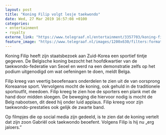 ```yaml
---
layout: post
title: "Koning Filip volgt lesje taekwondo"
date: Wed, 27 Mar 2019 16:57:08 +0100
categories: 
- entertainment 
- royalty 
externe_link: "https://www.telegraaf.nl/entertainment/3357703/koning-filip-volgt-lesje-taekwondo"
feature_image: "https://www.telegraaf.nl/images/1200x630/filters:format(jpeg):quality(80)/cdn-kiosk-api.telegraaf.nl/0782f85c-50a9-11e9-8a46-02c309bc01c1.jpg"
---
```


<p class="intro">Koning Filip heeft zijn staatsbezoek aan Zuid-Korea een sportief tintje gegeven. De Belgische koning bezocht het hoofdkwartier van de taekwondo-federatie van Seoel en werd na een demonstratie zelfs op het podium uitgenodigd om wat oefeningen te doen, meldt Belga.</p> <p>Filip kreeg van veertig beoefenaars onderdelen te zien uit de van oorsprong Koreaanse sport. Vervolgens mocht de koning, ook gehuld in de traditionele sportoutfit, meedoen. Filip kreeg te zien hoe de sporters een plank met de hand door midden sloegen. De beweging die hiervoor nodig is mocht de Belg nabootsen, dit deed hij onder luid applaus. Filip kreeg voor zijn taekwondo-prestaties ook gelijk de zwarte band.</p><p>Op filmpjes die op social media zijn gedeeld, is te zien dat de koning vertelt dat zijn zoon Gabriël ook taekwondo beoefent. Volgens Filip is hij nu „erg jaloers.”</p>
